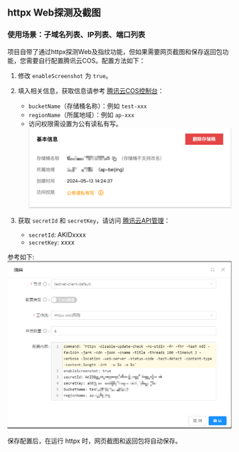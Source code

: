 ## httpx Web探测及截图
### 使用场景：子域名列表、IP列表、端口列表

项目自带了通过httpx探测Web及指纹功能，但如果需要网页截图和保存返回包功能，您需要自行配置腾讯云COS。配置方法如下：

1. 修改 `enableScreenshot` 为 `true`。
2. 填入相关信息，获取信息请参考 [腾讯云COS控制台](https://console.cloud.tencent.com/cos)：
   - `bucketName`（存储桶名称）：例如 `test-xxx`
   - `regionName`（所属地域）：例如 `ap-xxx`
   - 访问权限需设置为公有读私有写。
![picture 0](https://github.com/testnet0/image/raw/main/40f7e8dde4e542771108cfaceb1d31a4e5c7e2ab30d6aa8674a62f041fa22833.png)  

3. 获取 `secretId` 和 `secretKey`，请访问 [腾讯云API管理](https://console.cloud.tencent.com/cam/capi)：
   - `secretId`: AKIDxxxx
   - `secretKey`: xxxx

参考如下:
![picture 1](https://github.com/testnet0/image/raw/main/a1bd21faba4af47d5ed9823aa934ce6c35dbe88f5f225e57ec899c4294cb2248.png)  

保存配置后，在运行 httpx 时，网页截图和返回包将自动保存。
